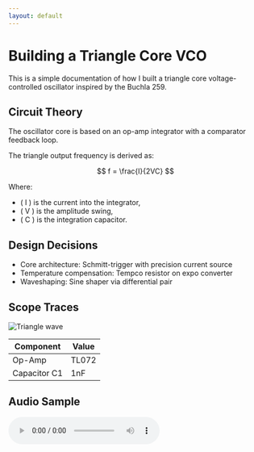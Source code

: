 ```yaml
---
layout: default
---
```


<script type="text/javascript" async
  src="https://cdn.jsdelivr.net/npm/mathjax@3/es5/tex-mml-chtml.js">
</script>

# Building a Triangle Core VCO

This is a simple documentation of how I built a triangle core voltage-controlled oscillator inspired by the Buchla 259.

## Circuit Theory

The oscillator core is based on an op-amp integrator with a comparator feedback loop.

The triangle output frequency is derived as:

$$
f = \frac{I}{2VC}
$$

Where:
- \( I \) is the current into the integrator,
- \( V \) is the amplitude swing,
- \( C \) is the integration capacitor.

## Design Decisions

- Core architecture: Schmitt-trigger with precision current source
- Temperature compensation: Tempco resistor on expo converter
- Waveshaping: Sine shaper via differential pair

## Scope Traces

![Triangle wave](./images/triangle_scope.jpg)


| Component | Value |
|----------|-------|
| Op-Amp   | TL072 |
| Capacitor C1 | 1nF |

## Audio Sample

<audio controls>
  <source src="vco_output.mp3" type="audio/mpeg">
  Your browser does not support the audio element.
</audio>
